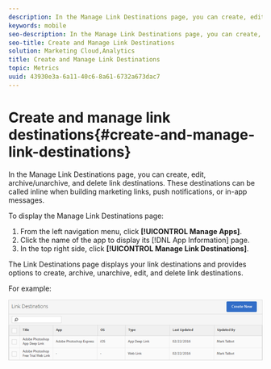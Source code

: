 ```yaml
---
description: In the Manage Link Destinations page, you can create, edit, archive/unarchive, and delete link destinations. These destinations can be called inline when building marketing links, push notifications, or in-app messages.
keywords: mobile
seo-description: In the Manage Link Destinations page, you can create, edit, archive/unarchive, and delete link destinations. These destinations can be called inline when building marketing links, push notifications, or in-app messages.
seo-title: Create and Manage Link Destinations
solution: Marketing Cloud,Analytics
title: Create and Manage Link Destinations
topic: Metrics
uuid: 43930e3a-6a11-40c6-8a61-6732a673dac7
---
```


# Create and manage link destinations{#create-and-manage-link-destinations}

In the Manage Link Destinations page, you can create, edit, archive/unarchive, and delete link destinations. These destinations can be called inline when building marketing links, push notifications, or in-app messages.

To display the Manage Link Destinations page:

1. From the left navigation menu, click **[!UICONTROL Manage Apps]**. 
1. Click the name of the app to display its [!DNL App Information] page. 
1. In the top right side, click **[!UICONTROL Manage Link Destinations]**.

The Link Destinations page displays your link destinations and provides options to create, archive, unarchive, edit, and delete link destinations.

For example:

![](assets/link_destinations_list.png)

